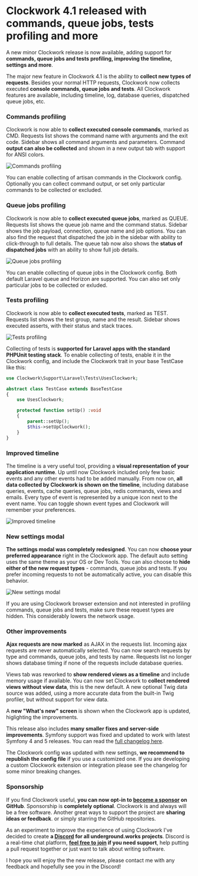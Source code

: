 <!--
authors:
  - its (@itsgoingd)
tags:
  - clockwork
  - release
perex: "A new minor Clockwork release is now available, adding support for **commands, queue jobs and tests profiling, improving the timeline, settings and more**."
-->

# Clockwork 4.1 released with commands, queue jobs, tests profiling and more

A new minor Clockwork release is now available, adding support for **commands, queue jobs and tests profiling, improving the timeline, settings and more**.

The major new feature in Clockwork 4.1 is the ability to **collect new types of requests**. Besides your normal HTTP requests, Clockwork now collects executed **console commands, queue jobs and tests**. All Clockwork features are available, including timeline, log, database queries, dispatched queue jobs, etc.

### Commands profiling

Clockwork is now able to **collect executed console commands**, marked as CMD. Requests list shows the command name with arguments and the exit code. Sidebar shows all command arguments and parameters. Command **output can also be collected** and shown in a new output tab with support for ANSI colors.

![Commands profiling](/images/blog/2020-05-06-Clockwork-4.1-released-with-commands-queue-jobs-tests-profiling-and-more/commands-profiling.png)

You can enable collecting of artisan commands in the Clockwork config. Optionally you can collect command output, or set only particular commands to be collected or excluded.

### Queue jobs profiling

Clockwork is now able to **collect executed queue jobs**, marked as QUEUE. Requests list shows the queue job name and the command status. Sidebar shows the job payload, connection, queue name and job options. You can also find the request that dispatched the job in the sidebar with ability to click-through to full details. The queue tab now also shows the **status of dispatched jobs** with an ability to show full job details.

![Queue jobs profiling](/images/blog/2020-05-06-Clockwork-4.1-released-with-commands-queue-jobs-tests-profiling-and-more/queue-jobs-profiling.png)

You can enable collecting of queue jobs in the Clockwork config. Both default Laravel queue and Horizon are supported. You can also set only particular jobs to be collected or exluded.

### Tests profiling

Clockwork is now able to **collect executed tests**, marked as TEST. Requests list shows the test group, name and the result. Sidebar shows executed asserts, with their status and stack traces.

![Tests profiling](/images/blog/2020-05-06-Clockwork-4.1-released-with-commands-queue-jobs-tests-profiling-and-more/tests-profiling.png)

Collecting of tests is **supported for Laravel apps with the standard PHPUnit testing stack**. To enable collecting of tests, enable it in the Clockwork config, and include the Clockwork trait in your base TestCase like this:

```php
use Clockwork\Support\Laravel\Tests\UsesClockwork;

abstract class TestCase extends BaseTestCase
{
    use UsesClockwork;

    protected function setUp() :void
    {
        parent::setUp();
        $this->setUpClockwork();
    }
}
```

### Improved timeline

The timeline is a very useful tool, providing a **visual representation of your application runtime**. Up until now Clockwork included only few basic events and any other events had to be added manually. From now on, **all data collected by Clockwork is shown on the timeline**, including database queries, events, cache queries, queue jobs, redis commands, views and emails. Every type of event is represented by a unique icon next to the event name. You can toggle shown event types and Clockwork will remember your preferences.

![Improved timeline](/images/blog/2020-05-06-Clockwork-4.1-released-with-commands-queue-jobs-tests-profiling-and-more/extended-timeline.png)

### New settings modal

**The settings modal was completely redesigned**. You can now **choose your preferred appearance** right in the Clockwork app. The default auto setting uses the same theme as your OS or Dev Tools. You can also choose to **hide either of the new request types** - commands, queue jobs and tests. If you prefer incoming requests to not be automatically active, you can disable this behavior.

![New settings modal](/images/blog/2020-05-06-Clockwork-4.1-released-with-commands-queue-jobs-tests-profiling-and-more/new-settings-modal.png)

If you are using Clockwork browser extension and not interested in profiling commands, queue jobs and tests, make sure these request types are hidden. This considerably lowers the network usage.

### Other improvements

**Ajax requests are now marked** as AJAX in the requests list. Incoming ajax requests are never automatically selected. You can now search requests by type and commands, queue jobs, and tests by name. Requests list no longer shows database timing if none of the requests include database queries.

Views tab was reworked to **show rendered views as a timeline** and include memory usage if available. You can now set Clockwork to **collect rendered views without view data**, this is the new default. A new optional Twig data source was added, using a more accurate data from the built-in Twig profiler, but without support for view data.

A **new "What's new" screen** is shown when the Clockwork app is updated, higlighting the improvements.

This release also includes **many smaller fixes and server-side improvements**. Symfony support was fixed and updated to work with latest Symfony 4 and 5 releases. You can read the [full changelog here](https://clockwork.underground.works/#changelog).

The Clockwork config was updated with new settings, **we recommend to republish the config file** if you use a customized one. If you are developing a custom Clockwork extension or integration please see the changelog for some minor breaking changes.

### Sponsorship

If you find Clockwork useful, **you can now opt-in to [become a sponsor](https://github.com/sponsors/itsgoingd) on GitHub**. Sponsorship is **completely optional**. Clockwork is and always will be a free software. Another great ways to support the project are **sharing ideas or feedback**. or simply starring the GitHub repositories.

As an experiment to improve the experience of using Clockwork I've decided to create **a [Discord](https://discord.gg/NUuCGE4) for all underground.works projects**. Discord is a real-time chat platform, **[feel free to join](https://discord.gg/NUuCGE4) if you need support**, help putting a pull request together or just want to talk about writing software.

I hope you will enjoy the the new release, please contact me with any feedback and hopefully see you in the Discord!
